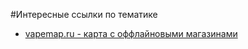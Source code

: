 #Интересные ссылки по тематике

* [vapemap.ru - карта с оффлайновыми магазинами](http://vapemap.ru)
